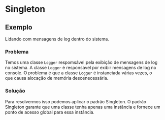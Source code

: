 # Singleton

## Exemplo

Lidando com mensagens de log dentro do sistema.

### Problema

Temos uma classe `Logger` respomsável pela exibição de mensagens de log no sistema. A classe `Logger` é responsável por exibir mensagens de log no console. O problema é que a classe `Logger` é instanciada várias vezes, o que causa alocação de memória descenecessária.

### Solução

Para resolvermos isso podemos aplicar o padrão Singleton. O padrão Singleton garante que uma classe tenha apenas uma instância e fornece um ponto de acesso global para essa instância.